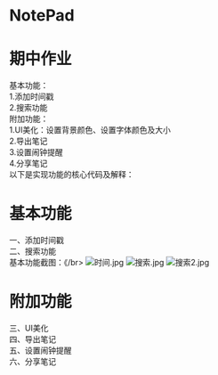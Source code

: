 # NotePad
# 期中作业</br>
基本功能：</br>
1.添加时间戳</br>
2.搜索功能</br>
附加功能：</br>
1.UI美化：设置背景颜色、设置字体颜色及大小</br>
2.导出笔记</br>
3.设置闹钟提醒</br>
4.分享笔记</br>
以下是实现功能的核心代码及解释：</br>
# 基本功能
一、添加时间戳</br>
二、搜索功能</br>
基本功能截图：《/br>
![时间.jpg](https://i.loli.net/2019/05/14/5cda56974f7a247424.jpg)
![搜索.jpg](https://i.loli.net/2019/05/14/5cda5697adc2755767.jpg)
![搜索2.jpg](https://i.loli.net/2019/05/14/5cda5698053a480134.jpg)
#  附加功能
三、UI美化</br>
四、导出笔记</br>
五、设置闹钟提醒</br>
六、分享笔记</br>
